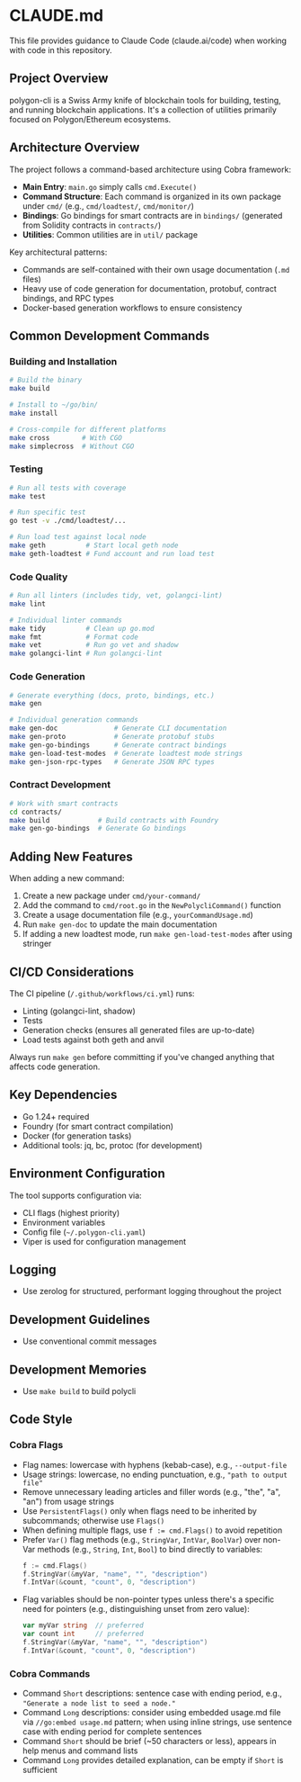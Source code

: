 # CLAUDE.md

This file provides guidance to Claude Code (claude.ai/code) when working with code in this repository.

## Project Overview

polygon-cli is a Swiss Army knife of blockchain tools for building, testing, and running blockchain applications. It's a collection of utilities primarily focused on Polygon/Ethereum ecosystems.

## Architecture Overview

The project follows a command-based architecture using Cobra framework:

- **Main Entry**: `main.go` simply calls `cmd.Execute()`
- **Command Structure**: Each command is organized in its own package under `cmd/` (e.g., `cmd/loadtest/`, `cmd/monitor/`)
- **Bindings**: Go bindings for smart contracts are in `bindings/` (generated from Solidity contracts in `contracts/`)
- **Utilities**: Common utilities are in `util/` package

Key architectural patterns:
- Commands are self-contained with their own usage documentation (`.md` files)
- Heavy use of code generation for documentation, protobuf, contract bindings, and RPC types
- Docker-based generation workflows to ensure consistency

## Common Development Commands

### Building and Installation
```bash
# Build the binary
make build

# Install to ~/go/bin/
make install

# Cross-compile for different platforms
make cross        # With CGO
make simplecross  # Without CGO
```

### Testing
```bash
# Run all tests with coverage
make test

# Run specific test
go test -v ./cmd/loadtest/...

# Run load test against local node
make geth          # Start local geth node
make geth-loadtest # Fund account and run load test
```

### Code Quality
```bash
# Run all linters (includes tidy, vet, golangci-lint)
make lint

# Individual linter commands
make tidy          # Clean up go.mod
make fmt           # Format code
make vet           # Run go vet and shadow
make golangci-lint # Run golangci-lint
```

### Code Generation
```bash
# Generate everything (docs, proto, bindings, etc.)
make gen

# Individual generation commands
make gen-doc              # Generate CLI documentation
make gen-proto            # Generate protobuf stubs
make gen-go-bindings      # Generate contract bindings
make gen-load-test-modes  # Generate loadtest mode strings
make gen-json-rpc-types   # Generate JSON RPC types
```

### Contract Development
```bash
# Work with smart contracts
cd contracts/
make build            # Build contracts with Foundry
make gen-go-bindings  # Generate Go bindings
```

## Adding New Features

When adding a new command:
1. Create a new package under `cmd/your-command/`
2. Add the command to `cmd/root.go` in the `NewPolycliCommand()` function
3. Create a usage documentation file (e.g., `yourCommandUsage.md`)
4. Run `make gen-doc` to update the main documentation
5. If adding a new loadtest mode, run `make gen-load-test-modes` after using stringer

## CI/CD Considerations

The CI pipeline (`/.github/workflows/ci.yml`) runs:
- Linting (golangci-lint, shadow)
- Tests
- Generation checks (ensures all generated files are up-to-date)
- Load tests against both geth and anvil

Always run `make gen` before committing if you've changed anything that affects code generation.

## Key Dependencies

- Go 1.24+ required
- Foundry (for smart contract compilation)
- Docker (for generation tasks)
- Additional tools: jq, bc, protoc (for development)

## Environment Configuration

The tool supports configuration via:
- CLI flags (highest priority)
- Environment variables
- Config file (`~/.polygon-cli.yaml`)
- Viper is used for configuration management

## Logging

- Use zerolog for structured, performant logging throughout the project

## Development Guidelines
- Use conventional commit messages

## Development Memories
- Use `make build` to build polycli

## Code Style

### Cobra Flags
- Flag names: lowercase with hyphens (kebab-case), e.g., `--output-file`
- Usage strings: lowercase, no ending punctuation, e.g., `"path to output file"`
- Remove unnecessary leading articles and filler words (e.g., "the", "a", "an") from usage strings
- Use `PersistentFlags()` only when flags need to be inherited by subcommands; otherwise use `Flags()`
- When defining multiple flags, use `f := cmd.Flags()` to avoid repetition
- Prefer `Var()` flag methods (e.g., `StringVar`, `IntVar`, `BoolVar`) over non-Var methods (e.g., `String`, `Int`, `Bool`) to bind directly to variables:
  ```go
  f := cmd.Flags()
  f.StringVar(&myVar, "name", "", "description")
  f.IntVar(&count, "count", 0, "description")
  ```
- Flag variables should be non-pointer types unless there's a specific need for pointers (e.g., distinguishing unset from zero value):
  ```go
  var myVar string  // preferred
  var count int     // preferred
  f.StringVar(&myVar, "name", "", "description")
  f.IntVar(&count, "count", 0, "description")
  ```

### Cobra Commands
- Command `Short` descriptions: sentence case with ending period, e.g., `"Generate a node list to seed a node."`
- Command `Long` descriptions: consider using embedded usage.md file via `//go:embed usage.md` pattern; when using inline strings, use sentence case with ending period for complete sentences
- Command `Short` should be brief (~50 characters or less), appears in help menus and command lists
- Command `Long` provides detailed explanation, can be empty if `Short` is sufficient

